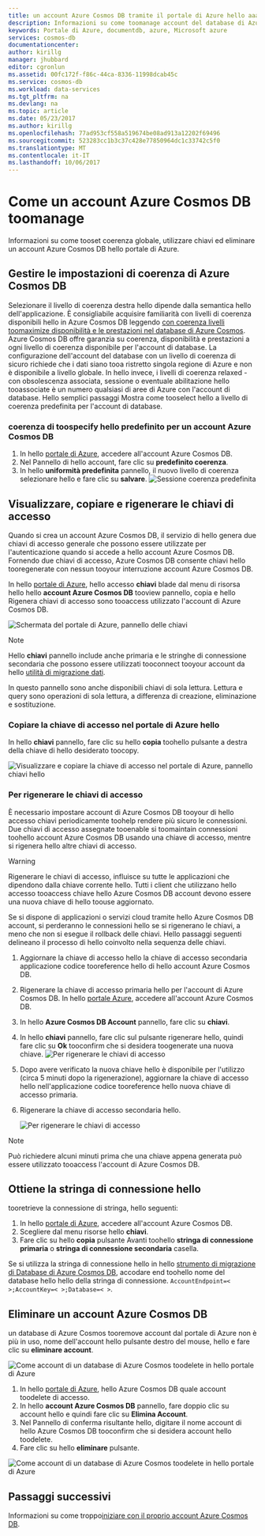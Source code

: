 ```yaml
---
title: un account Azure Cosmos DB tramite il portale di Azure hello aaaManage | Documenti Microsoft
description: Informazioni su come toomanage account del database di Azure Cosmos tramite hello portale di Azure. Trovare una Guida sull'uso di hello Azure Portal tooview, copia, gli account di accesso e di eliminazione.
keywords: Portale di Azure, documentdb, azure, Microsoft azure
services: cosmos-db
documentationcenter: 
author: kirillg
manager: jhubbard
editor: cgronlun
ms.assetid: 00fc172f-f86c-44ca-8336-11998dcab45c
ms.service: cosmos-db
ms.workload: data-services
ms.tgt_pltfrm: na
ms.devlang: na
ms.topic: article
ms.date: 05/23/2017
ms.author: kirillg
ms.openlocfilehash: 77ad953cf558a519674be08ad913a12202f69496
ms.sourcegitcommit: 523283cc1b3c37c428e77850964dc1c33742c5f0
ms.translationtype: MT
ms.contentlocale: it-IT
ms.lasthandoff: 10/06/2017
---
```

# <a name="how-toomanage-an-azure-cosmos-db-account"></a>Come un account Azure Cosmos DB toomanage
Informazioni su come tooset coerenza globale, utilizzare chiavi ed eliminare un account Azure Cosmos DB hello portale di Azure.

## <a id="consistency"></a>Gestire le impostazioni di coerenza di Azure Cosmos DB
Selezionare il livello di coerenza destra hello dipende dalla semantica hello dell'applicazione. È consigliabile acquisire familiarità con livelli di coerenza disponibili hello in Azure Cosmos DB leggendo [con coerenza livelli toomaximize disponibilità e le prestazioni nel database di Azure Cosmos][consistency]. Azure Cosmos DB offre garanzia su coerenza, disponibilità e prestazioni a ogni livello di coerenza disponibile per l'account di database. La configurazione dell'account del database con un livello di coerenza di sicuro richiede che i dati siano tooa ristretto singola regione di Azure e non è disponibile a livello globale. In hello invece, i livelli di coerenza relaxed - con obsolescenza associata, sessione o eventuale abilitazione hello tooassociate è un numero qualsiasi di aree di Azure con l'account di database. Hello semplici passaggi Mostra come tooselect hello a livello di coerenza predefinita per l'account di database. 

### <a name="toospecify-hello-default-consistency-for-an-azure-cosmos-db-account"></a>coerenza di toospecify hello predefinito per un account Azure Cosmos DB
1. In hello [portale di Azure](https://portal.azure.com/), accedere all'account Azure Cosmos DB.
2. Nel Pannello di hello account, fare clic su **predefinito coerenza**.
3. In hello **uniformità predefinita** pannello, il nuovo livello di coerenza selezionare hello e fare clic su **salvare**.
    ![Sessione coerenza predefinita][5]

## <a id="keys"></a>Visualizzare, copiare e rigenerare le chiavi di accesso
Quando si crea un account Azure Cosmos DB, il servizio di hello genera due chiavi di accesso generale che possono essere utilizzate per l'autenticazione quando si accede a hello account Azure Cosmos DB. Fornendo due chiavi di accesso, Azure Cosmos DB consente chiavi hello tooregenerate con nessun tooyour interruzione account Azure Cosmos DB. 

In hello [portale di Azure](https://portal.azure.com/), hello accesso **chiavi** blade dal menu di risorsa hello hello **account Azure Cosmos DB** tooview pannello, copia e hello Rigenera chiavi di accesso sono tooaccess utilizzato l'account di Azure Cosmos DB.

![Schermata del portale di Azure, pannello delle chiavi](./media/manage-account/keys.png)

> [!NOTE]
> Hello **chiavi** pannello include anche primaria e le stringhe di connessione secondaria che possono essere utilizzati tooconnect tooyour account da hello [utilità di migrazione dati](import-data.md).
> 
> 

In questo pannello sono anche disponibili chiavi di sola lettura. Lettura e query sono operazioni di sola lettura, a differenza di creazione, eliminazione e sostituzione.

### <a name="copy-an-access-key-in-hello-azure-portal"></a>Copiare la chiave di accesso nel portale di Azure hello
In hello **chiavi** pannello, fare clic su hello **copia** toohello pulsante a destra della chiave di hello desiderato toocopy.

![Visualizzare e copiare la chiave di accesso nel portale di Azure, pannello chiavi hello](./media/manage-account/copykeys.png)

### <a name="regenerate-access-keys"></a>Per rigenerare le chiavi di accesso
È necessario impostare account di Azure Cosmos DB tooyour di hello accesso chiavi periodicamente toohelp rendere più sicuro le connessioni. Due chiavi di accesso assegnate tooenable si toomaintain connessioni toohello account Azure Cosmos DB usando una chiave di accesso, mentre si rigenera hello altre chiavi di accesso.

> [!WARNING]
> Rigenerare le chiavi di accesso, influisce su tutte le applicazioni che dipendono dalla chiave corrente hello. Tutti i client che utilizzano hello accesso tooaccess chiave hello Azure Cosmos DB account devono essere una nuova chiave di hello toouse aggiornato.
> 
> 

Se si dispone di applicazioni o servizi cloud tramite hello Azure Cosmos DB account, si perderanno le connessioni hello se si rigenerano le chiavi, a meno che non si esegue il rollback delle chiavi. Hello passaggi seguenti delineano il processo di hello coinvolto nella sequenza delle chiavi.

1. Aggiornare la chiave di accesso hello la chiave di accesso secondaria applicazione codice tooreference hello di hello account Azure Cosmos DB.
2. Rigenerare la chiave di accesso primaria hello per l'account di Azure Cosmos DB. In hello [portale Azure](https://portal.azure.com/), accedere all'account Azure Cosmos DB.
3. In hello **Azure Cosmos DB Account** pannello, fare clic su **chiavi**.
4. In hello **chiavi** pannello, fare clic sul pulsante rigenerare hello, quindi fare clic su **Ok** tooconfirm che si desidera toogenerate una nuova chiave.
    ![Per rigenerare le chiavi di accesso](./media/manage-account/regenerate-keys.png)
5. Dopo avere verificato la nuova chiave hello è disponibile per l'utilizzo (circa 5 minuti dopo la rigenerazione), aggiornare la chiave di accesso hello nell'applicazione codice tooreference hello nuova chiave di accesso primaria.
6. Rigenerare la chiave di accesso secondaria hello.
   
    ![Per rigenerare le chiavi di accesso](./media/manage-account/regenerate-secondary-key.png)

> [!NOTE]
> Può richiedere alcuni minuti prima che una chiave appena generata può essere utilizzato tooaccess l'account di Azure Cosmos DB.
> 
> 

## <a name="get-hello--connection-string"></a>Ottiene la stringa di connessione hello
tooretrieve la connessione di stringa, hello seguenti: 

1. In hello [portale di Azure](https://portal.azure.com), accedere all'account Azure Cosmos DB.
2. Scegliere dal menu risorse hello **chiavi**.
3. Fare clic su hello **copia** pulsante Avanti toohello **stringa di connessione primaria** o **stringa di connessione secondaria** casella. 

Se si utilizza la stringa di connessione hello in hello [strumento di migrazione di Database di Azure Cosmos DB](import-data.md), accodare end toohello nome del database hello hello della stringa di connessione. `AccountEndpoint=< >;AccountKey=< >;Database=< >`.

## <a id="delete"></a> Eliminare un account Azure Cosmos DB
un database di Azure Cosmos tooremove account dal portale di Azure non è più in uso, nome dell'account hello pulsante destro del mouse, hello e fare clic su **eliminare account**.

![Come account di un database di Azure Cosmos toodelete in hello portale di Azure](./media/manage-account/deleteaccount.png)

1. In hello [portale di Azure](https://portal.azure.com/), hello Azure Cosmos DB quale account toodelete di accesso.
2. In hello **account Azure Cosmos DB** pannello, fare doppio clic su account hello e quindi fare clic su **Elimina Account**. 
3. Nel Pannello di conferma risultante hello, digitare il nome account di hello Azure Cosmos DB tooconfirm che si desidera account hello toodelete.
4. Fare clic su hello **eliminare** pulsante.

![Come account di un database di Azure Cosmos toodelete in hello portale di Azure](./media/manage-account/delete-account-confirm.png)

## <a id="next"></a>Passaggi successivi
Informazioni su come troppo[iniziare con il proprio account Azure Cosmos DB](http://go.microsoft.com/fwlink/p/?LinkId=402364).

<!--Image references-->
[5]: ./media/manage-account/documentdb_change_consistency-1.png

<!--Reference style links - using these makes hello source content way more readable than using inline links-->
[bcdr]: https://azure.microsoft.com/documentation/articles/best-practices-availability-paired-regions/
[consistency]: consistency-levels.md
[azureregions]: https://azure.microsoft.com/regions/#services
[offers]: https://azure.microsoft.com/pricing/details/cosmos-db/
